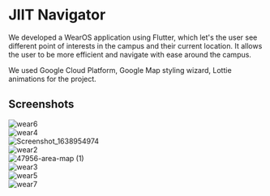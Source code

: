 # JIIT Navigator

We developed a WearOS application using Flutter, which let's the user see different point of interests in the campus and their current location. It allows the user to be more efficient and navigate with ease around the campus.

We used Google Cloud Platform, Google Map styling wizard, Lottie animations for the project.

## Screenshots

![wear6](https://user-images.githubusercontent.com/70877885/183245522-f6db4091-6653-4958-ae39-d7cabf89a45c.png)
<br>
![wear4](https://user-images.githubusercontent.com/70877885/183245532-b54fdf8f-d305-487d-940a-24fa636d3240.png)
<br>
![Screenshot_1638954974](https://user-images.githubusercontent.com/70877885/183245224-26634b0d-1364-49e5-b95f-f682c8e288be.png)
<br>
![wear2](https://user-images.githubusercontent.com/70877885/183245358-8771e3a5-21c6-40d4-8015-9cdc2cb3f59f.png)
<br>
![47956-area-map (1)](https://user-images.githubusercontent.com/70877885/183245619-42b081a8-991b-4fc5-9679-6f6d3711d433.gif)
<br>
![wear3](https://user-images.githubusercontent.com/70877885/183245384-259134eb-45c3-4b8c-a5f6-5e98250cb074.png)
<br>
![wear5](https://user-images.githubusercontent.com/70877885/183245511-1cbe7b1f-ba34-4189-8961-a443394dbc85.gif)
<br>
![wear7](https://user-images.githubusercontent.com/70877885/183245516-8239dfd6-f782-4b3d-8509-ac814a40604c.jpg)




<!-- A new ![Uploading wear1.gif…]()
Flutter project.

## Getting Started

This project is a starting point for a Flutter application.

A few resources to get you started if this is your first Flutter project:

- [Lab: Write your first Flutter app](https://flutter.dev/docs/get-started/codelab)
- [Cookbook: Useful Flutter samples](https://flutter.dev/docs/cookbook)

For help getting started with Flutter, view our
[online documentation](https://flutter.dev/docs), which offers tutorials,
samples, guidance on mobile development, and a full API reference. -->
